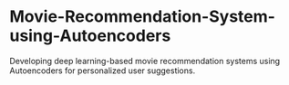 # Movie-Recommendation-System-using-Autoencoders
Developing deep learning-based movie recommendation systems using Autoencoders for personalized user suggestions.
